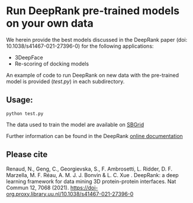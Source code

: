 # Run DeepRank pre-trained models on your own data

We herein provide the best models discussed in the DeepRank paper (doi: 10.1038/s41467-021-27396-0) for the following applications:
- 3DeepFace
- Re-scoring of docking models

An example of code to run DeepRank on new data with the pre-trained model is provided (*test.py*) in each subdirectory.

## Usage: 
`python test.py `

The data used to train the model are available on [SBGrid](https://data.sbgrid.org/dataset/843/)

Further information can be found in the DeepRank [online documentation ](https://deeprank.readthedocs.io/en/latest/)

## Please cite

Renaud, N., Geng, C., Georgievska, S., F. Ambrosetti, L. Ridder, D. F. Marzella, M. F. Réau, A. M. J. J. Bonvin & L. C. Xue . DeepRank: a deep learning framework for data mining 3D protein-protein interfaces.
Nat Commun 12, 7068 (2021). https://doi-org.proxy.library.uu.nl/10.1038/s41467-021-27396-0


